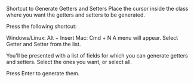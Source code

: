 Shortcut to Generate Getters and Setters
Place the cursor inside the class where you want the getters and setters to be generated.

Press the following shortcut:

Windows/Linux: Alt + Insert
Mac: Cmd + N
A menu will appear. Select Getter and Setter from the list.

You'll be presented with a list of fields for which you can generate getters and setters. Select the ones you want, or select all.

Press Enter to generate them.
